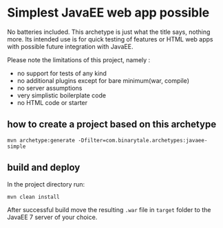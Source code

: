 # Simplest JavaEE web app possible

No batteries included. This archetype is just what the title says, nothing more.
Its intended use is for quick testing of features or HTML web apps with possible
future integration with JavaEE.

Please note the limitations of this project, namely :

- no support for tests of any kind
- no additional plugins except for bare minimum(war, compile)
- no server assumptions
- very simplistic boilerplate code
- no HTML code or starter

## how to create a project based on this archetype

```
mvn archetype:generate -Dfilter=com.binarytale.archetypes:javaee-simple
```
    
## build and deploy

In the project directory run:

```sh
mvn clean install
```

After successful build move the resulting ```.war``` file in ```target``` folder to the JavaEE 7 server of your choice.